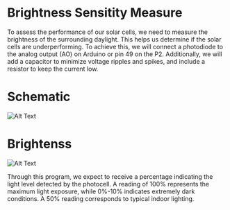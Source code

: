 # Brightness Sensitity Measure

To assess the performance of our solar cells, we need to measure the brightness of the surrounding daylight. This helps us determine if the solar cells are underperforming. To achieve this, we will connect a photodiode to the analog output (AO) on Arduino or pin 49 on the P2. Additionally, we will add a capacitor to minimize voltage ripples and spikes, and include a resistor to keep the current low.

# Schematic

![Alt Text](https://drive.google.com/uc?export=view&id=19vkGaPTyZuv4kTRvDNJbMRsRLqKQnVPM)

# Brightenss

![Alt Text](https://drive.google.com/uc?export=view&id=1-YKOJx6ln_dEuKU-ub7NoreBVVY-lmM8)

Through this program, we expect to receive a percentage indicating the light level detected by the photocell. A reading of 100% represents the maximum light exposure, while 0%-10% indicates extremely dark conditions. A 50% reading corresponds to typical indoor lighting.
